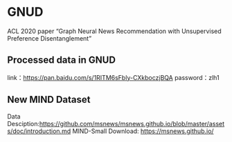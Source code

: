 # GNUD
ACL 2020 paper “Graph Neural News Recommendation with Unsupervised Preference Disentanglement”

## Processed data in GNUD
link：https://pan.baidu.com/s/1RITM6sFbly-CXkboczjBQA 
password：zlh1

## New MIND Dataset
Data Desciption:https://github.com/msnews/msnews.github.io/blob/master/assets/doc/introduction.md 
MIND-Small Download: https://msnews.github.io/
